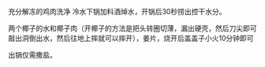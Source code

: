 充分解冻的鸡肉洗净
冷水下锅加料酒焯水，开锅后30秒捞出控干水分。

两个椰子的水和椰子肉（开椰子的方法是把头转圈切薄，漏出硬壳，然后刀尖即可敲出洞倒出水，然后往地上摔就可以摔开），姜片，烧开后盖盖子小火10分钟即可

出锅仅需撒盐。